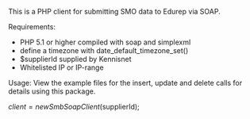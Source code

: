 This is a PHP client for submitting SMO data to Edurep via SOAP.

Requirements:
 - PHP 5.1 or higher compiled with soap and simplexml
 - define a timezone with date_default_timezone_set()
 - $supplierId supplied by Kennisnet
 - Whitelisted IP or IP-range

Usage:
View the example files for the insert, update and delete calls for details using this package.

$client = new SmbSoapClient($supplierId);
